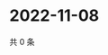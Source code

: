 # 2022-11-08

共 0 条

<!-- BEGIN WEIBO -->
<!-- 最后更新时间 Tue Nov 08 2022 11:25:15 GMT+0800 (China Standard Time) -->

<!-- END WEIBO -->
